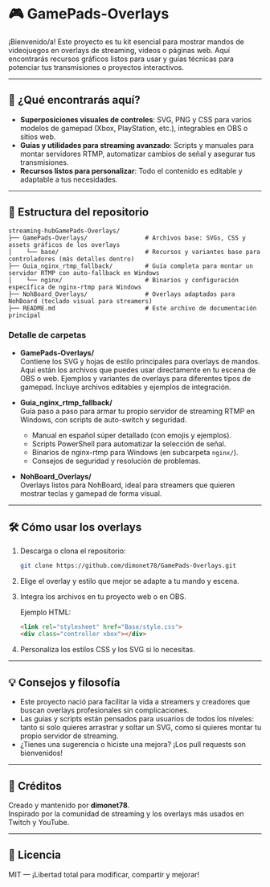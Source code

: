 # 🎮 GamePads-Overlays

¡Bienvenido/a! Este proyecto es tu kit esencial para mostrar mandos de videojuegos en overlays de streaming, videos o páginas web. Aquí encontrarás recursos gráficos listos para usar y guías técnicas para potenciar tus transmisiones o proyectos interactivos.

---

## 🚀 ¿Qué encontrarás aquí?

- **Superposiciones visuales de controles**: SVG, PNG y CSS para varios modelos de gamepad (Xbox, PlayStation, etc.), integrables en OBS o sitios web.
- **Guías y utilidades para streaming avanzado**: Scripts y manuales para montar servidores RTMP, automatizar cambios de señal y asegurar tus transmisiones.
- **Recursos listos para personalizar**: Todo el contenido es editable y adaptable a tus necesidades.

---

## 📁 Estructura del repositorio

```
streaming-hubGamePads-Overlays/
├── GamePads-Overlays/                # Archivos base: SVGs, CSS y assets gráficos de los overlays
│    └── base/                        # Recursos y variantes base para controladores (más detalles dentro)
├── Guia_nginx_rtmp_fallback/         # Guía completa para montar un servidor RTMP con auto-fallback en Windows
│    └── nginx/                       # Binarios y configuración específica de nginx-rtmp para Windows
├── NohBoard_Overlays/                # Overlays adaptados para NohBoard (teclado visual para streamers)
├── README.md                         # Este archivo de documentación principal
```

### Detalle de carpetas

- **GamePads-Overlays/**  
  Contiene los SVG y hojas de estilo principales para overlays de mandos. Aquí están los archivos que puedes usar directamente en tu escena de OBS o web.
  Ejemplos y variantes de overlays para diferentes tipos de gamepad. Incluye archivos editables y ejemplos de integración.

- **Guia_nginx_rtmp_fallback/**  
  Guía paso a paso para armar tu propio servidor de streaming RTMP en Windows, con scripts de auto-switch y seguridad.
  - Manual en español súper detallado (con emojis y ejemplos).
  - Scripts PowerShell para automatizar la selección de señal.
  - Binarios de nginx-rtmp para Windows (en subcarpeta `nginx/`).
  - Consejos de seguridad y resolución de problemas.

- **NohBoard_Overlays/**  
  Overlays listos para NohBoard, ideal para streamers que quieren mostrar teclas y gamepad de forma visual.

---

## 🛠️ Cómo usar los overlays

1. Descarga o clona el repositorio:
   ```bash
   git clone https://github.com/dimonet78/GamePads-Overlays.git
   ```
2. Elige el overlay y estilo que mejor se adapte a tu mando y escena.
3. Integra los archivos en tu proyecto web o en OBS.

   Ejemplo HTML:
   ```html
   <link rel="stylesheet" href="Base/style.css">
   <div class="controller xbox"></div>
   ```

4. Personaliza los estilos CSS y los SVG si lo necesitas.

---

## 💡 Consejos y filosofía

- Este proyecto nació para facilitar la vida a streamers y creadores que buscan overlays profesionales sin complicaciones.
- Las guías y scripts están pensados para usuarios de todos los niveles: tanto si solo quieres arrastrar y soltar un SVG, como si quieres montar tu propio servidor de streaming.
- ¿Tienes una sugerencia o hiciste una mejora? ¡Los pull requests son bienvenidos!

---

## 👤 Créditos

Creado y mantenido por **dimonet78**.  
Inspirado por la comunidad de streaming y los overlays más usados en Twitch y YouTube.

---

## 📄 Licencia

MIT — ¡Libertad total para modificar, compartir y mejorar!
